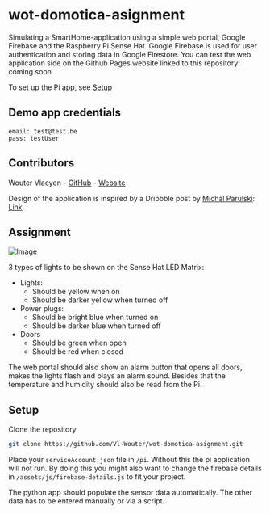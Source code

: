 # wot-domotica-asignment

Simulating a SmartHome-application using a simple web portal, Google Firebase and the Raspberry Pi Sense Hat. Google Firebase is used for user authentication and storing data in Google Firestore. You can test the web application side on the Github Pages website linked to this repository: coming soon

To set up the Pi app, see [Setup](#setup)

## Demo app credentials

```
email: test@test.be
pass: testUser
```

## Contributors

Wouter Vlaeyen - [GitHub](https://github.com/Vl-Wouter) - [Website](https://www.wouterv.be)

Design of the application is inspired by a Dribbble post by [Michal Parulski](https://www.dribbble.com/Shuma87): [Link](https://www.dribbble.com/shots/6914699-Smart-Home-App)

## Assignment

![Image](https://i.imgur.com/yWILHFX.png)

3 types of lights to be shown on the Sense Hat LED Matrix:

- Lights:
  - Should be yellow when on
  - Should be darker yellow when turned off
- Power plugs:
  - Should be bright blue when turned on
  - Should be darker blue when turned off
- Doors
  - Should be green when open
  - Should be red when closed

The web portal should also show an alarm button that opens all doors, makes the lights flash and plays an alarm sound. Besides that the temperature and humidity should also be read from the Pi.

## Setup

Clone the repository

```bash
git clone https://github.com/Vl-Wouter/wot-domotica-asignment.git
```

Place your `serviceAccount.json` file in `/pi`. Without this the pi application will not run. By doing this you might also want to change the firebase details in `/assets/js/firebase-details.js` to fit your project.

The python app should populate the sensor data automatically. The other data has to be entered manually or via a script.
